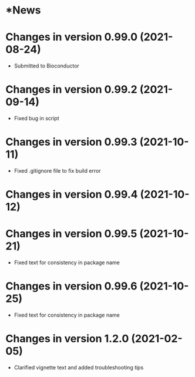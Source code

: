 # *News 

# Changes in version 0.99.0 (2021-08-24)
* Submitted to Bioconductor

# Changes in version 0.99.2 (2021-09-14)
* Fixed bug in script

# Changes in version 0.99.3 (2021-10-11)
* Fixed .gitignore file to fix build error

# Changes in version 0.99.4 (2021-10-12)

# Changes in version 0.99.5 (2021-10-21)
* Fixed text for consistency in package name

# Changes in version 0.99.6 (2021-10-25)
* Fixed text for consistency in package name

# Changes in version 1.2.0 (2021-02-05)
* Clarified vignette text and added troubleshooting tips

